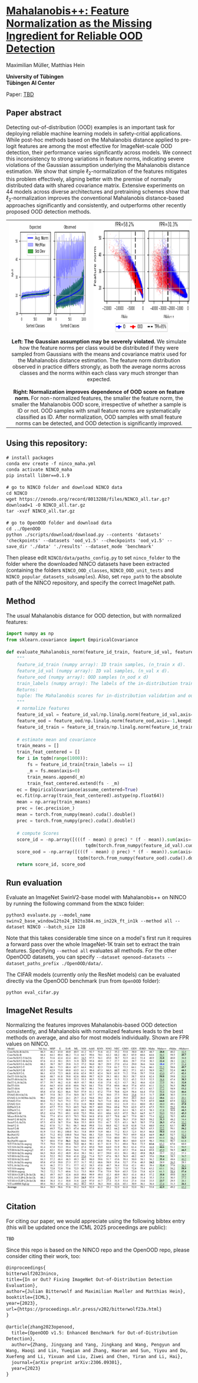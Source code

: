 # [Mahalanobis++: Feature Normalization as the Missing Ingredient for Reliable OOD Detection](TBD)

Maximilian Müller, Matthias Hein

**University of Tübingen**  
**Tübingen AI Center**


Paper: [TBD](TBD)  

## Paper abstract

Detecting out-of-distribution (OOD) examples is an important task for deploying reliable machine learning models in safety-critial applications. 
While post-hoc methods based on the Mahalanobis distance applied to pre-logit features are among the most effective for ImageNet-scale OOD detection, their performance varies significantly across models. We connect this inconsistency to strong variations in feature norms, indicating severe violations of the Gaussian assumption underlying the Mahalanobis distance estimation. We show that simple $\ell_2$-normalization of the features mitigates this problem effectively, aligning better with the premise of normally distributed data with shared covariance matrix. Extensive experiments on 44 models across diverse architectures and pretraining schemes show that $\ell_2$-normalization improves the conventional Mahalanobis distance-based approaches significantly and consistently, and outperforms other recently proposed OOD detection methods.


<table>
  <tr>
    <td>
      <img src="assets/exp-obs-fnorm-swinv2_base_window12to24_192to384.ms_in22k_ft_in1k(1).png" alt="Left Image" height="300"/>
    </td>
    <td>
      <img src="assets/fnorm-smaha-swinv2_base_window12to24_192to384.ms_in22k_ft_in1k.png" alt="Left Image" height="300"/>
    </td>
  </tr>
  <tr>
    <td colspan="2" style="text-align: center; padding-top: 10px; max-width: 600px;">
      <b>Left: The Gaussian assumption may be severely violated.</b> We simulate how the feature norms per class would be distributed if they were sampled from Gaussians with the means and covariance matrix used for the Mahalanobis distance estimation. The feature norm distribution observed in practice differs strongly, as both the average norms across classes and the norms within each class vary much stronger than expected.<br><br>
      <b>Right: Normalization improves dependence of OOD score on feature norm.</b> For non-normalized features, the smaller the feature norm, the smaller the Mahalanobis OOD score, irrespective of whether a sample is ID or not. OOD samples with small feature norms are systematically classified as ID.  After normalization, OOD samples with small feature norms can be detected, and OOD detection is significantly improved.
    </td>
  </tr>
</table>

## **Using this repository**:
````
# install packages
conda env create -f ninco_maha.yml
conda activate NINCO_maha
pip install libmr==0.1.9

# go to NINCO folder and download NINCO data
cd NINCO
wget https://zenodo.org/record/8013288/files/NINCO_all.tar.gz?download=1 -O NINCO_all.tar.gz
tar -xvzf NINCO_all.tar.gz

# go to OpenOOD folder and download data
cd ../OpenOOD
python ./scripts/download/download.py --contents 'datasets' 'checkpoints' --datasets 'ood_v1.5' --checkpoints 'ood_v1.5' --save_dir './data' './results' --dataset_mode 'benchmark'
````

Then please edit `NINCO/data/paths_config.py` to set `ninco_folder` to the folder where the downloaded NINCO datasets have been extracted (containing the folders `NINCO_OOD_classes`,  `NINCO_OOD_unit_tests` and  `NINCO_popular_datasets_subsamples`).
Also, set `repo_path` to the absolute path of the NINCO repository, and specify the correct ImageNet path.

## Method
The usual Mahalanobis distance for OOD detection, but with normalized features:
```python
import numpy as np
from sklearn.covariance import EmpiricalCovariance

def evaluate_Mahalanobis_norm(feature_id_train, feature_id_val, feature_ood, train_labels):
    """
    feature_id_train (numpy array): ID train samples, (n_train x d).
    feature_id_val (numpy array): ID val samples, (n_val x d).
    feature_ood (numpy array): OOD samples (n_ood x d)
    train_labels (numpy array): The labels of the in-distribution training samples.
    Returns:
    tuple: The Mahalanobis scores for in-distribution validation and out-of-distribution samples.
    """
    # normalize features
    feature_id_val = feature_id_val/np.linalg.norm(feature_id_val,axis=-1,keepdims=True)
    feature_ood = feature_ood/np.linalg.norm(feature_ood,axis=-1,keepdims=True)
    feature_id_train = feature_id_train/np.linalg.norm(feature_id_train,axis=-1,keepdims=True)

    # estimate mean and covariance 
    train_means = []
    train_feat_centered = []
    for i in tqdm(range(1000)):
        fs = feature_id_train[train_labels == i]
        _m = fs.mean(axis=0)
        train_means.append(_m)
        train_feat_centered.extend(fs - _m)
    ec = EmpiricalCovariance(assume_centered=True)
    ec.fit(np.array(train_feat_centered).astype(np.float64))
    mean = np.array(train_means)
    prec = (ec.precision_)
    mean = torch.from_numpy(mean).cuda().double()
    prec = torch.from_numpy(prec).cuda().double()

    # compute Scores
    score_id = -np.array([(((f - mean) @ prec) * (f - mean)).sum(axis=-1).min().cpu().item() for f in
                              tqdm(torch.from_numpy(feature_id_val).cuda().double())])
    score_ood = -np.array([(((f - mean) @ prec) * (f - mean)).sum(axis=-1).min().cpu().item() for f in
                           tqdm(torch.from_numpy(feature_ood).cuda().double())])
    return score_id, score_ood
```

## Run evaluation
Evaluate an ImageNet SwinV2-base model with Mahalanobis++ on NINCO by running the following command from the `NINCO` folder: 
````
python3 evaluate.py --model_name swinv2_base_window12to24_192to384.ms_in22k_ft_in1k --method all --dataset NINCO --batch_size 128
````
Note that this takes considerable time since on a model's first run it requires a forward pass over the whole ImageNet-1K train set to extract the train features. Specifying `--method all` evaluates all methods. For the other OpenOOD datasets, you can specify `--dataset openood-datasets --dataset_paths_prefix ./OpenOOD/data/`. 

The CIFAR models (currently only the ResNet models) can be evaluated directly via the OpenOOD benchmark (run from `OpenOOD` folder):
````
python eval_cifar.py
````
## ImageNet Results


Normalizing the features improves Mahalanobis-based OOD detection consistently, and Mahalanobis with normalized features leads to the best methods on average, and also for most models individually. Shown are FPR values on NINCO.
![NINCO-big-table.png](assets/NINCO-big-table.png)

## Citation
For citing our paper, we would appreciate using the following bibtex entry (this will be updated once the ICML 2025 proceedings are public):
```
TBD
```
Since this repo is based on the NINCO repo and the OpenOOD repo, please consider citing their work, too:

```
@inproceedings{
bitterwolf2023ninco,
title={In or Out? Fixing ImageNet Out-of-Distribution Detection Evaluation},
author={Julian Bitterwolf and Maximilian Mueller and Matthias Hein},
booktitle={ICML},
year={2023},
url={https://proceedings.mlr.press/v202/bitterwolf23a.html}
}

@article{zhang2023openood,
  title={OpenOOD v1.5: Enhanced Benchmark for Out-of-Distribution Detection},
  author={Zhang, Jingyang and Yang, Jingkang and Wang, Pengyun and Wang, Haoqi and Lin, Yueqian and Zhang, Haoran and Sun, Yiyou and Du, Xuefeng and Li, Yixuan and Liu, Ziwei and Chen, Yiran and Li, Hai},
  journal={arXiv preprint arXiv:2306.09301},
  year={2023}
}
```

